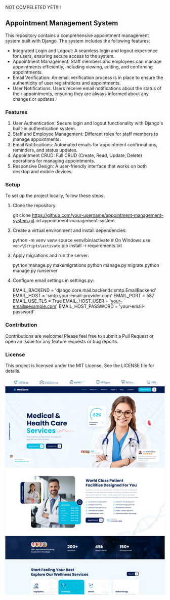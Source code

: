 NOT COMPELETED YET!!!!
## Appointment Management System

This repository contains a comprehensive appointment management system built with Django. The system includes the following features:

- Integrated Login and Logout: A seamless login and logout experience for users, ensuring secure access to the system.
- Appointment Management: Staff members and employees can manage appointments efficiently, including viewing, editing, and confirming appointments.
- Email Verification: An email verification process is in place to ensure the authenticity of user registrations and appointments.
- User Notifications: Users receive email notifications about the status of their appointments, ensuring they are always informed about any changes or updates.

### Features

1. User Authentication: Secure login and logout functionality with Django's built-in authentication system.
2. Staff and Employee Management: Different roles for staff members to manage appointments.
3. Email Notifications: Automated emails for appointment confirmations, reminders, and status updates.
4. Appointment CRUD: Full CRUD (Create, Read, Update, Delete) operations for managing appointments.
5. Responsive Design: A user-friendly interface that works on both desktop and mobile devices.

### Setup

To set up the project locally, follow these steps:

1. Clone the repository:
  
   git clone https://github.com/your-username/appointment-management-system.git
   cd appointment-management-system
   
2. Create a virtual environment and install dependencies:
  
   python -m venv venv
   source venv/bin/activate  # On Windows use `venv\Scripts\activate`
   pip install -r requirements.txt
   
3. Apply migrations and run the server:
  
   python manage.py makemigrations
   python manage.py migrate
   python manage.py runserver
   
4. Configure email settings in settings.py:
  
   EMAIL_BACKEND = 'django.core.mail.backends.smtp.EmailBackend'
   EMAIL_HOST = 'smtp.your-email-provider.com'
   EMAIL_PORT = 587
   EMAIL_USE_TLS = True
   EMAIL_HOST_USER = 'your-email@example.com'
   EMAIL_HOST_PASSWORD = 'your-email-password'
   
### Contribution

Contributions are welcome! Please feel free to submit a Pull Request or open an Issue for any feature requests or bug reports.

### License

This project is licensed under the MIT License. See the LICENSE file for details.

![image alt](https://github.com/M0SENI/appointment-system/blob/main/screen.jpg)
